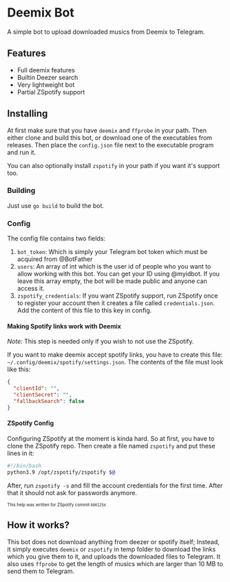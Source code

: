 # Deemix Bot

A simple bot to upload downloaded musics from Deemix to Telegram.

## Features

* Full deemix features
* Builtin Deezer search
* Very lightweight bot
* Partial ZSpotify support

## Installing

At first make sure that you have `deemix` and `ffprobe` in your path. Then either clone and build this bot, or download
one of the executables from releases. Then place the `config.json` file next to the executable program and run it.

You can also optionally install `zspotify` in your path if you want it's support too.

### Building

Just use `go build` to build the bot.

### Config

The config file contains two fields:

1. `bot_token`: Which is simply your Telegram bot token which must be acquired from @BotFather
2. `users`: An array of int which is the user id of people who you want to allow working with this bot. You can get your
   ID using @myidbot. If you leave this array empty, the bot will be made public and anyone can access it.
3. `zspotify_credentials`: If you want ZSpotify support, run ZSpotify once to register your account then it creates a
   file called `credentials.json`. Add the content of this file to this key in config.

#### Making Spotify links work with Deemix

*Note:* This step is needed only if you wish to not use the ZSpotify.

If you want to make deemix accept spotify links, you have to create this file:
`~/.config/deemix/spotify/settings.json`. The contents of the file must look like this:

```json
{
  "clientId": "",
  "clientSecret": "",
  "fallbackSearch": false
}
```

#### ZSpotify Config

Configuring ZSpotify at the moment is kinda hard. So at first, you have to clone the ZSpotify repo. Then create a file
named `zspotify` and put these lines in it:

```bash
#!/bin/bash
python3.9 /opt/zspotify/zspotify $@
```

After, run `zspotify -s` and fill the account credentials for the first time. After that it should not ask for passwords
anymore.

<sub><sup>This help was written for ZSpotify commit `606125d`</sup></sub>

## How it works?

This bot does not download anything from deezer or spotify itself; Instead, it simply executes `deemix` or `zspotify` in
temp folder to download the links which you give them to it, and uploads the downloaded files to Telegram. It also
uses `ffprobe` to get the length of musics which are larger than 10 MB to send them to Telegram.